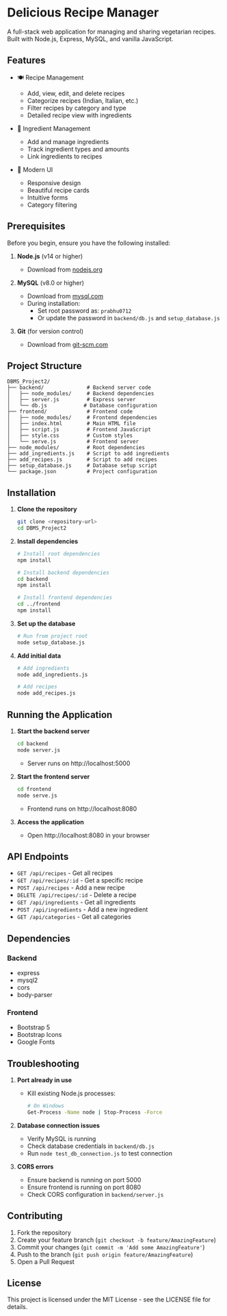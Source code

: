 # Delicious Recipe Manager

A full-stack web application for managing and sharing vegetarian recipes. Built with Node.js, Express, MySQL, and vanilla JavaScript.

## Features

- 🍽️ Recipe Management
  - Add, view, edit, and delete recipes
  - Categorize recipes (Indian, Italian, etc.)
  - Filter recipes by category and type
  - Detailed recipe view with ingredients

- 🥬 Ingredient Management
  - Add and manage ingredients
  - Track ingredient types and amounts
  - Link ingredients to recipes

- 🎨 Modern UI
  - Responsive design
  - Beautiful recipe cards
  - Intuitive forms
  - Category filtering

## Prerequisites

Before you begin, ensure you have the following installed:

1. **Node.js** (v14 or higher)
   - Download from [nodejs.org](https://nodejs.org/)

2. **MySQL** (v8.0 or higher)
   - Download from [mysql.com](https://dev.mysql.com/downloads/installer/)
   - During installation:
     - Set root password as: `prabhu0712`
     - Or update the password in `backend/db.js` and `setup_database.js`

3. **Git** (for version control)
   - Download from [git-scm.com](https://git-scm.com/downloads)

## Project Structure

```
DBMS_Project2/
├── backend/              # Backend server code
│   ├── node_modules/     # Backend dependencies
│   ├── server.js         # Express server
│   └── db.js            # Database configuration
├── frontend/             # Frontend code
│   ├── node_modules/     # Frontend dependencies
│   ├── index.html        # Main HTML file
│   ├── script.js         # Frontend JavaScript
│   ├── style.css         # Custom styles
│   └── serve.js          # Frontend server
├── node_modules/         # Root dependencies
├── add_ingredients.js    # Script to add ingredients
├── add_recipes.js        # Script to add recipes
├── setup_database.js     # Database setup script
└── package.json          # Project configuration
```

## Installation

1. **Clone the repository**
   ```bash
   git clone <repository-url>
   cd DBMS_Project2
   ```

2. **Install dependencies**
   ```bash
   # Install root dependencies
   npm install

   # Install backend dependencies
   cd backend
   npm install

   # Install frontend dependencies
   cd ../frontend
   npm install
   ```

3. **Set up the database**
   ```bash
   # Run from project root
   node setup_database.js
   ```

4. **Add initial data**
   ```bash
   # Add ingredients
   node add_ingredients.js

   # Add recipes
   node add_recipes.js
   ```

## Running the Application

1. **Start the backend server**
   ```bash
   cd backend
   node server.js
   ```
   - Server runs on http://localhost:5000

2. **Start the frontend server**
   ```bash
   cd frontend
   node serve.js
   ```
   - Frontend runs on http://localhost:8080

3. **Access the application**
   - Open http://localhost:8080 in your browser

## API Endpoints

- `GET /api/recipes` - Get all recipes
- `GET /api/recipes/:id` - Get a specific recipe
- `POST /api/recipes` - Add a new recipe
- `DELETE /api/recipes/:id` - Delete a recipe
- `GET /api/ingredients` - Get all ingredients
- `POST /api/ingredients` - Add a new ingredient
- `GET /api/categories` - Get all categories

## Dependencies

### Backend
- express
- mysql2
- cors
- body-parser

### Frontend
- Bootstrap 5
- Bootstrap Icons
- Google Fonts

## Troubleshooting

1. **Port already in use**
   - Kill existing Node.js processes:
     ```bash
     # On Windows
     Get-Process -Name node | Stop-Process -Force
     ```

2. **Database connection issues**
   - Verify MySQL is running
   - Check database credentials in `backend/db.js`
   - Run `node test_db_connection.js` to test connection

3. **CORS errors**
   - Ensure backend is running on port 5000
   - Ensure frontend is running on port 8080
   - Check CORS configuration in `backend/server.js`

## Contributing

1. Fork the repository
2. Create your feature branch (`git checkout -b feature/AmazingFeature`)
3. Commit your changes (`git commit -m 'Add some AmazingFeature'`)
4. Push to the branch (`git push origin feature/AmazingFeature`)
5. Open a Pull Request

## License

This project is licensed under the MIT License - see the LICENSE file for details. 
